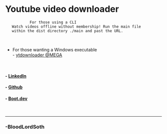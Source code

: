 # Youtube video downloader

```
           For those using a CLI
   Watch videos offline without membership! Run the main file
   within the dist directory ./main and past the URL. 
```
<br>

- For those wanting a Windows executable  
        - [ytdownloader @MEGA](https://mega.nz/file/UXVFEAJY#tKoy5HTd1qdh7gsjEKHxQwIFNTv4LO7VD2w8jl9kBtk)

<br>

#### - [LinkedIn](https://www.linkedin.com/in/charles-mitchell-4b8313359/) <br>
#### - [Github](https://github.com/BloodLordSoth)<br>
#### - [Boot.dev](https://www.boot.dev/u/bloodlordsoth)<br>
<br>

---
### -BloodLordSoth